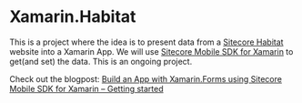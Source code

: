 # Xamarin.Habitat

This is a project where the idea is to present data from a [Sitecore Habitat](https://github.com/Sitecore/Habitat/wiki) website into a Xamarin App. We will use [Sitecore Mobile SDK for Xamarin](https://components.xamarin.com/view/sitecore.mobile.sdk) to get(and set) the data. This is an ongoing project.

Check out the blogpost:  [Build an App with Xamarin.Forms using Sitecore Mobile SDK for Xamarin – Getting started](https://visionsincode.wordpress.com/2016/04/13/build-an-app-with-xamarin-forms-using-sitecore-mobile-sdk-for-xamarin-getting-started/)
